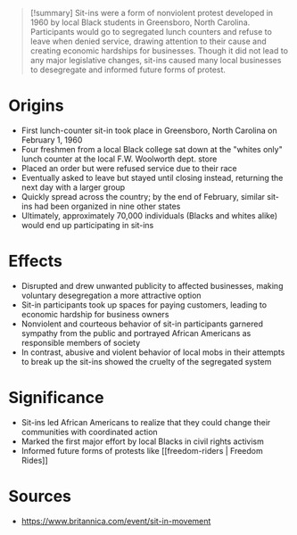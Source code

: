 > [!summary]
> Sit-ins were a form of nonviolent protest developed in 1960 by local Black students in Greensboro, North Carolina. Participants would go to segregated lunch counters and refuse to leave when denied service, drawing attention to their cause and creating economic hardships for businesses. Though it did not lead to any major legislative changes, sit-ins caused many local businesses to desegregate and informed future forms of protest.

# Origins

- First lunch-counter sit-in took place in Greensboro, North Carolina on February 1, 1960
- Four freshmen from a local Black college sat down at the "whites only" lunch counter at the local F.W. Woolworth dept. store
- Placed an order but were refused service due to their race
- Eventually asked to leave but stayed until closing instead, returning the next day with a larger group
- Quickly spread across the country; by the end of February, similar sit-ins had been organized in nine other states
- Ultimately, approximately 70,000 individuals (Blacks and whites alike) would end up participating in sit-ins 

# Effects

- Disrupted and drew unwanted publicity to affected businesses, making voluntary desegregation a more attractive option
- Sit-in participants took up spaces for paying customers, leading to economic hardship for business owners
- Nonviolent and courteous behavior of sit-in participants garnered sympathy from the public and portrayed African Americans as responsible members of society
- In contrast, abusive and violent behavior of local mobs in their attempts to break up the sit-ins showed the cruelty of the segregated system

# Significance

- Sit-ins led African Americans to realize that they could change their communities with coordinated action
- Marked the first major effort by local Blacks in civil rights activism
- Informed future forms of protests like [[freedom-riders | Freedom Rides]]

# Sources

- https://www.britannica.com/event/sit-in-movement